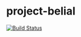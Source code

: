 # project-belial

[![Build Status](https://dev.azure.com/chriswoody/Belial/_apis/build/status/ChrisWoody.project-belial)](https://dev.azure.com/chriswoody/Belial/_build/latest?definitionId=2)